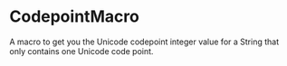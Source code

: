 # CodepointMacro
A macro to get you the Unicode codepoint integer value for a String that only contains one Unicode code point.

